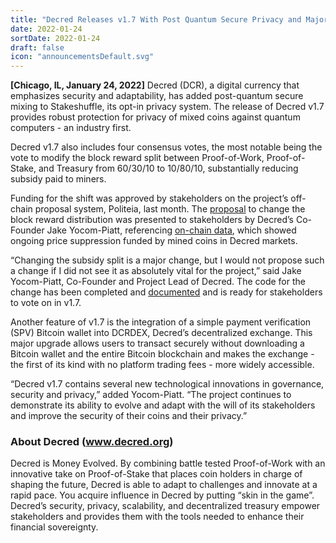 ```yaml
---
title: "Decred Releases v1.7 With Post Quantum Secure Privacy and Major Subsidy Split Vote"
date: 2022-01-24
sortDate: 2022-01-24
draft: false
icon: "announcementsDefault.svg"
---
```


**[Chicago, IL, January 24, 2022]** Decred (DCR), a digital currency that
emphasizes security and adaptability, has added post-quantum secure mixing to
Stakeshuffle, its opt-in privacy system. The release of Decred v1.7 provides
robust protection for privacy of mixed coins against quantum computers - an
industry first.

Decred v1.7 also includes four consensus votes, the most notable being the vote
to modify the block reward split between Proof-of-Work, Proof-of-Stake, and
Treasury from 60/30/10 to 10/80/10, substantially reducing subsidy paid to
miners.

Funding for the shift was approved by stakeholders on the project’s off-chain
proposal system, Politeia, last month. The
[proposal](https://proposals.decred.org/record/427e1d4) to change the block
reward distribution was presented to stakeholders by Decred’s Co-Founder Jake
Yocom-Piatt, referencing
[on-chain data](https://medium.com/@tacorevenge/the-suppressor-part-2-on-chain-analysis-6561c5a478c4),
which showed ongoing price suppression funded by mined coins in Decred markets.

“Changing the subsidy split is a major change, but I would not propose such a
change if I did not see it as absolutely vital for the project,” said Jake
Yocom-Piatt, Co-Founder and Project Lead of Decred. The code for the change has
been completed and
[documented](https://github.com/decred/dcps/blob/master/dcp-0010/dcp-0010.mediawiki)
and is ready for stakeholders to vote on in v1.7.

Another feature of v1.7 is the integration of a simple payment verification
(SPV) Bitcoin wallet into DCRDEX, Decred’s decentralized exchange. This major
upgrade allows users to transact securely without downloading a Bitcoin wallet
and the entire Bitcoin blockchain and makes the exchange - the first of its kind
with no platform trading fees - more widely accessible.

“Decred v1.7 contains several new technological innovations in governance,
security and privacy,” added Yocom-Piatt. “The project continues to demonstrate
its ability to evolve and adapt with the will of its stakeholders and improve
the security of their coins and their privacy.”

### About Decred (www.decred.org)

Decred is Money Evolved. By combining battle tested Proof-of-Work with an
innovative take on Proof-of-Stake that places coin holders in charge of shaping
the future, Decred is able to adapt to challenges and innovate at a rapid pace.
You acquire influence in Decred by putting “skin in the game”. Decred’s
security, privacy, scalability, and decentralized treasury empower stakeholders
and provides them with the tools needed to enhance their financial sovereignty.
